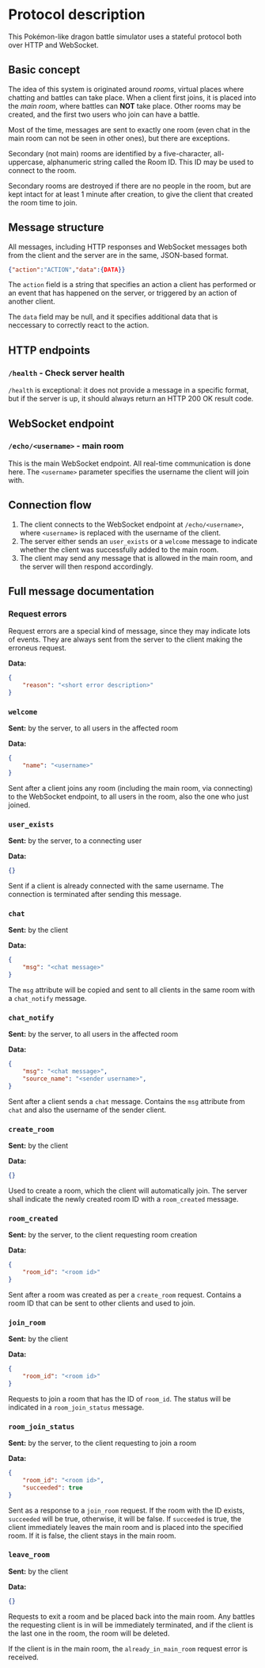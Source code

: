 Protocol description
====================

This Pokémon-like dragon battle simulator uses a stateful protocol both
over HTTP and WebSocket.

Basic concept
-------------
The idea of this system is originated around _rooms_, virtual places where
chatting and battles can take place. When a client first joins, it is placed
into the _main room_, where battles can **NOT** take place. Other rooms may be
created, and the first two users who join can have a battle.

Most of the time, messages are sent to exactly one room (even chat in the main
room can not be seen in other ones), but there are exceptions.

Secondary (not main) rooms are identified by a five-character, all-uppercase,
alphanumeric string called the Room ID. This ID may be used to connect to the
room.

Secondary rooms are destroyed if there are no people in the room, but are kept
intact for at least 1 minute after creation, to give the client that created the
room time to join.

Message structure
-----------------
All messages, including HTTP responses and WebSocket messages both from the
client and the server are in the same, JSON-based format.

```json
{"action":"ACTION","data":{DATA}}
```

The `action` field is a string that specifies an action a client has performed
or an event that has happened on the server, or triggered by an action of
another client.

The `data` field may be null, and it specifies additional data that is
neccessary to correctly react to the action.

HTTP endpoints
--------------

### `/health` - Check server health
`/health` is exceptional: it does not provide a message in a specific format,
but if the server is up, it should always return an HTTP 200 OK result code.

WebSocket endpoint
------------------

### `/echo/<username>` - main room

This is the main WebSocket endpoint. All real-time communication is done here.
The `<username>` parameter specifies the username the client will join with.

Connection flow
---------------

1. The client connects to the WebSocket endpoint at `/echo/<username>`, where
`<username>` is replaced with the username of the client.
2. The server either sends an `user_exists` or a `welcome` message to indicate
whether the client was successfully added to the main room.
3. The client may send any message that is allowed in the main room, and the
server will then respond accordingly.

Full message documentation
--------------------------

### Request errors

Request errors are a special kind of message, since they may indicate lots of
events. They are always sent from the server to the client making the erroneus
request.

**Data:**

```json
{
    "reason": "<short error description>"
}
```

### `welcome`

**Sent:** by the server, to all users in the affected room

**Data:**

```json
{
    "name": "<username>"
}
```

Sent after a client joins any room (including the main room, via connecting)
to the WebSocket endpoint, to all users in the room, also the one who just
joined.

### `user_exists`

**Sent:** by the server, to a connecting user

**Data:**

```json
{}
```

Sent if a client is already connected with the same username. The connection
is terminated after sending this message.

### `chat`

**Sent:** by the client

**Data:**

```json
{
    "msg": "<chat message>"
}
```

The `msg` attribute will be copied and sent to all clients in the same room
with a `chat_notify` message.

### `chat_notify`

**Sent:** by the server, to all users in the affected room

**Data:**

```json
{
    "msg": "<chat message>",
    "source_name": "<sender username>",
}
```

Sent after a client sends a `chat` message. Contains the `msg` attribute from
`chat` and also the username of the sender client.

### `create_room`

**Sent:** by the client

**Data:**

```json
{}
```

Used to create a room, which the client will automatically join. The server
shall indicate the newly created room ID with a `room_created` message.

### `room_created`

**Sent:** by the server, to the client requesting room creation

**Data:**

```json
{
    "room_id": "<room id>"
}
```

Sent after a room was created as per a `create_room` request. Contains a room
ID that can be sent to other clients and used to join.

### `join_room`

**Sent:** by the client

**Data:**

```json
{
    "room_id": "<room id>"
}
```

Requests to join a room that has the ID of `room_id`. The status will be indicated
in a `room_join_status` message.

### `room_join_status`

**Sent:** by the server, to the client requesting to join a room

**Data:**

```json
{
    "room_id": "<room id>",
    "succeeded": true
}
```

Sent as a response to a `join_room` request. If the room with the ID exists,
`succeeded` will be true, otherwise, it will be false. If `succeeded` is true,
the client immediately leaves the main room and is placed into the specified
room. If it is false, the client stays in the main room.

### `leave_room`

**Sent:** by the client

**Data:**

```json
{}
```

Requests to exit a room and be placed back into the main room. Any battles
the requesting client is in will be immediately terminated, and if the client
is the last one in the room, the room will be deleted.

If the client is in the main room, the `already_in_main_room` request error
is received.